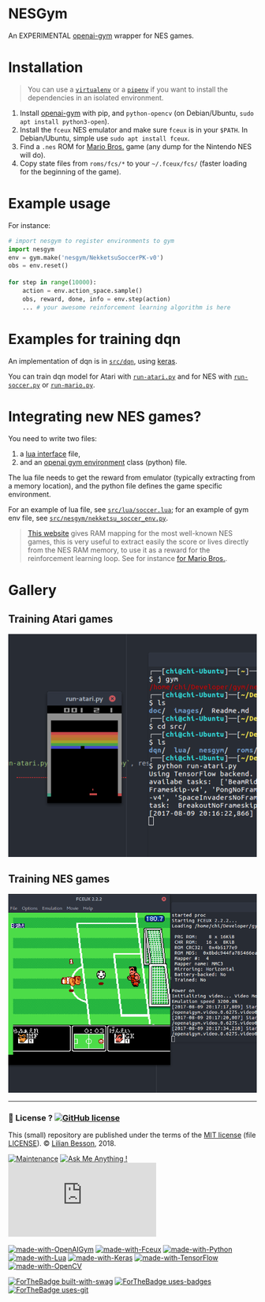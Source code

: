 # NESGym

An EXPERIMENTAL [openai-gym](https://gym.openai.com/) wrapper for NES games.

# Installation
> You can use a [`virtualenv`](http://virtualenv.pypa.io/) or a [`pipenv`](https://docs.pipenv.org/) if you want to install the dependencies in an isolated environment.

1. Install [openai-gym](https://github.com/openai/gym#installing-everything) with pip, and `python-opencv` (on Debian/Ubuntu, `sudo apt install python3-open`).
2. Install the `fceux` NES emulator and make sure `fceux` is in your `$PATH`. In Debian/Ubuntu, simple use `sudo apt install fceux`.
3. Find a `.nes` ROM for [Mario Bros.](http://datacrystal.romhacking.net/wiki/Mario_Bros.) game (any dump for the Nintendo NES will do).
4. Copy state files from `roms/fcs/*` to your `~/.fceux/fcs/` (faster loading for the beginning of the game).

# Example usage
For instance:
```python
# import nesgym to register environments to gym
import nesgym
env = gym.make('nesgym/NekketsuSoccerPK-v0')
obs = env.reset()

for step in range(10000):
    action = env.action_space.sample()
    obs, reward, done, info = env.step(action)
    ... # your awesome reinforcement learning algorithm is here
```

# Examples for training dqn
An implementation of dqn is in [`src/dqn`](src/dqn), using [keras](https://keras.io/).

You can train dqn model for Atari with [`run-atari.py`](src/run-atari.py) and for NES with [`run-soccer.py`](src/run-soccer.py) or [`run-mario.py`](src/run-mario.py).

# Integrating new NES games?
You need to write two files:

1. a [lua interface](http://www.fceux.com/web/help/LuaScripting.html) file,
2. and an [openai gym environment](https://gym.openai.com/envs/) class (python) file.

The lua file needs to get the reward from emulator (typically extracting from a memory location), and the python file defines the game specific environment.

For an example of lua file, see [`src/lua/soccer.lua`](src/lua/soccer.lua); for an example of gym env file, see [`src/nesgym/nekketsu_soccer_env.py`](src/nesgym/nekketsu_soccer_env.py).

> [This website](http://datacrystal.romhacking.net/wiki/Category:NES_games) gives RAM mapping for the most well-known NES games, this is very useful to extract easily the score or lives directly from the NES RAM memory, to use it as a reward for the reinforcement learning loop. See for instance [for Mario Bros.](http://datacrystal.romhacking.net/wiki/Mario_Bros.:RAM_map).

# Gallery
## Training Atari games
![atari](images/atari.png)

## Training NES games
![fc-soccer](images/soccer.png)


---

### :scroll: License ? [![GitHub license](https://img.shields.io/github/license/Naereen/gym-nes-mario-bros.svg)](https://github.com/Naereen/gym-nes-mario-bros/blob/master/LICENSE)
This (small) repository are published under the terms of the [MIT license](http://lbesson.mit-license.org/) (file [LICENSE](LICENSE)).
© [Lilian Besson](https://GitHub.com/Naereen), 2018.

[![Maintenance](https://img.shields.io/badge/Maintenu%3F-oui-green.svg)](https://GitHub.com/Naereen/gym-nes-mario-bros/graphs/commit-activity)
[![Ask Me Anything !](https://img.shields.io/badge/Ask%20me-anything-1abc9c.svg)](https://GitHub.com/Naereen/gym-nes-mario-bros)
[![Analytics](https://ga-beacon.appspot.com/UA-38514290-17/github.com/Naereen/gym-nes-mario-bros/README.md?pixel)](https://GitHub.com/Naereen/gym-nes-mario-bros/)

[![made-with-OpenAIGym](https://img.shields.io/badge/Made%20with-OpenAI%20Gym-1f425f.svg)](https://gym.openai.com/)
[![made-with-Fceux](https://img.shields.io/badge/Made%20with-Fceux-1f425f.svg)](http://www.fceux.com/web/home.html)
[![made-with-Python](https://img.shields.io/badge/Made%20with-Python-1f425f.svg)](https://www.python.org/)
[![made-with-Lua](https://img.shields.io/badge/Made%20with-Lua-1f425f.svg)](https://www.Lua.org/)
[![made-with-Keras](https://img.shields.io/badge/Made%20with-Keras-1f425f.svg)](https://Keras.io/)
[![made-with-TensorFlow](https://img.shields.io/badge/Made%20with-TensorFlow-1f425f.svg)](https://www.tensorflow.org/)
[![made-with-OpenCV](https://img.shields.io/badge/Made%20with-OpenCV-1f425f.svg)](https://opencv.org/)

[![ForTheBadge built-with-swag](http://ForTheBadge.com/images/badges/built-with-swag.svg)](https://GitHub.com/Naereen/)
[![ForTheBadge uses-badges](http://ForTheBadge.com/images/badges/uses-badges.svg)](http://ForTheBadge.com)
[![ForTheBadge uses-git](http://ForTheBadge.com/images/badges/uses-git.svg)](https://GitHub.com/)
